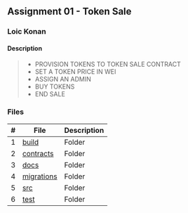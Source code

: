 ## Assignment 01 - Token Sale

### Loic Konan

#### Description

> - PROVISION TOKENS TO TOKEN SALE CONTRACT
> - SET A TOKEN PRICE IN WEI
> - ASSIGN AN ADMIN
> - BUY TOKENS
> - END SALE

### Files

|   #   | File                       | Description |
| :---: | -------------------------- | ----------- |
|   1   | [build](./build)           | Folder      |
|   2   | [contracts](./contracts)   | Folder      |
|   3   | [docs](./docs)             | Folder      |
|   4   | [migrations](./migrations) | Folder      |
|   5   | [src](./src)               | Folder      |
|   6   | [test](./test)             | Folder      |
